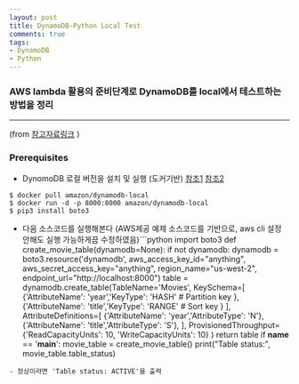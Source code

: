 ```yaml
---
layout: post
title: DynamoDB-Python Local Test
comments: true
tags:
- DynamoDB
- Python
---
```


### AWS lambda 활용의 준비단계로 DynamoDB를 local에서 테스트하는 방법을 정리
------
(from [참고자료링크](https://docs.aws.amazon.com/amazondynamodb/latest/developerguide/GettingStarted.Python.html>) )

### Prerequisites
- DynomoDB 로컬 버전을 설치 및 실행 (도커기반) [참조1](https://docs.aws.amazon.com/amazondynamodb/latest/developerguide/DynamoDBLocal.DownloadingAndRunning.html) [참조2](https://medium.com/@byeonggukgong/using-amazon-dynamodb-in-local-environment-feat-docker-fafbb420e161)
```console
$ docker pull amazon/dynamodb-local
$ docker run -d -p 8000:8000 amazon/dynamodb-local
$ pip3 install boto3
```
- 다음 소스코드를 실행해본다 (AWS제공 예제 소스코드를 기반으로, aws cli 설정 안해도 실행 가능하게끔 수정하였음)```python
import boto3
def create_movie_table(dynamodb=None):
	if not dynamodb:
		dynamodb = boto3.resource('dynamodb',
                          aws_access_key_id="anything",
                          aws_secret_access_key="anything",
                          region_name="us-west-2",
                          endpoint_url="http://localhost:8000")
		table = dynamodb.create_table(TableName='Movies',
			KeySchema=[
			{'AttributeName': 'year','KeyType': 'HASH' # Partition key
			},
			{'AttributeName': 'title','KeyType': 'RANGE' # Sort key
			}
			],
			AttributeDefinitions=[
			{'AttributeName': 'year','AttributeType': 'N'},
			{'AttributeName': 'title','AttributeType': 'S'},
			],
			ProvisionedThroughput={'ReadCapacityUnits': 10, 'WriteCapacityUnits': 10}
		)
	return table
if __name__ == '__main__':
	movie_table = create_movie_table()
	print("Table status:", movie_table.table_status)
```
- 정상이라면 'Table status: ACTIVE'을 출력
